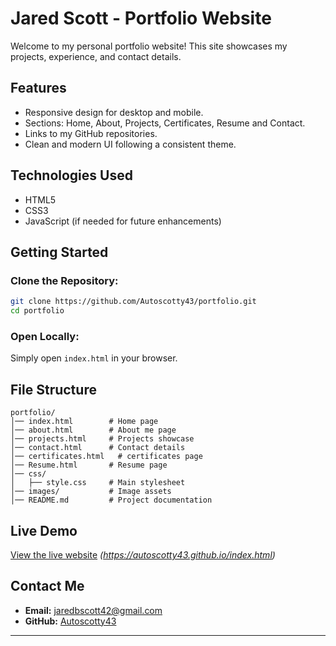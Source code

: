 # Jared Scott - Portfolio Website

Welcome to my personal portfolio website! This site showcases my projects, experience, and contact details.

## Features
- Responsive design for desktop and mobile.
- Sections: Home, About, Projects, Certificates, Resume and Contact.
- Links to my GitHub repositories.
- Clean and modern UI following a consistent theme.

## Technologies Used
- HTML5
- CSS3
- JavaScript (if needed for future enhancements)

## Getting Started
### Clone the Repository:
```bash
git clone https://github.com/Autoscotty43/portfolio.git
cd portfolio
```

### Open Locally:
Simply open `index.html` in your browser.

## File Structure
```
portfolio/
│── index.html        # Home page
│── about.html        # About me page
│── projects.html     # Projects showcase
│── contact.html      # Contact details
│── certificates.html   # certificates page
│── Resume.html       # Resume page
│── css/
│   ├── style.css     # Main stylesheet
│── images/           # Image assets
│── README.md         # Project documentation
```

## Live Demo
[View the live website](#) *(https://autoscotty43.github.io/index.html)*

## Contact Me
- **Email:** [jaredbscott42@gmail.com](mailto:jaredbscott42@gmail.com)
- **GitHub:** [Autoscotty43](https://github.com/Autoscotty43)

---

